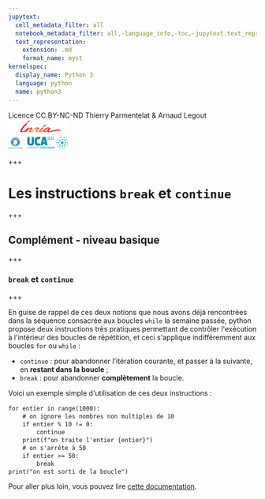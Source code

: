 ```yaml
---
jupytext:
  cell_metadata_filter: all
  notebook_metadata_filter: all,-language_info,-toc,-jupytext.text_representation.jupytext_version,-jupytext.text_representation.format_version
  text_representation:
    extension: .md
    format_name: myst
kernelspec:
  display_name: Python 3
  language: python
  name: python3
---
```


<div class="licence">
<span>Licence CC BY-NC-ND</span>
<span>Thierry Parmentelat &amp; Arnaud Legout</span>
<span><img src="media/both-logos-small-alpha.png" /></span>
</div>

+++

# Les instructions `break` et `continue`

+++

## Complément - niveau basique

+++

### `break` et `continue`

+++

En guise de rappel de ces deux notions que nous avons déjà rencontrées dans la séquence consacrée aux boucles `while` la semaine passée, python propose deux instructions très pratiques permettant de contrôler l'exécution à l'intérieur des boucles de répétition, et ceci s'applique indifféremment aux boucles `for` ou `while` :

 * `continue` : pour abandonner l'itération courante, et passer à la suivante, en **restant dans la boucle** ;
 * `break` : pour abandonner **complètement** la boucle.
 
Voici un exemple simple d'utilisation de ces deux instructions :

```{code-cell}
for entier in range(1000):
    # on ignore les nombres non multiples de 10
    if entier % 10 != 0:
        continue
    print(f"on traite l'entier {entier}")
    # on s'arrête à 50
    if entier >= 50:
        break
print("on est sorti de la boucle")
```

Pour aller plus loin, vous pouvez lire [cette documentation](https://docs.python.org/3/tutorial/controlflow.html?highlight=break#break-and-continue-statements-and-else-clauses-on-loops).
